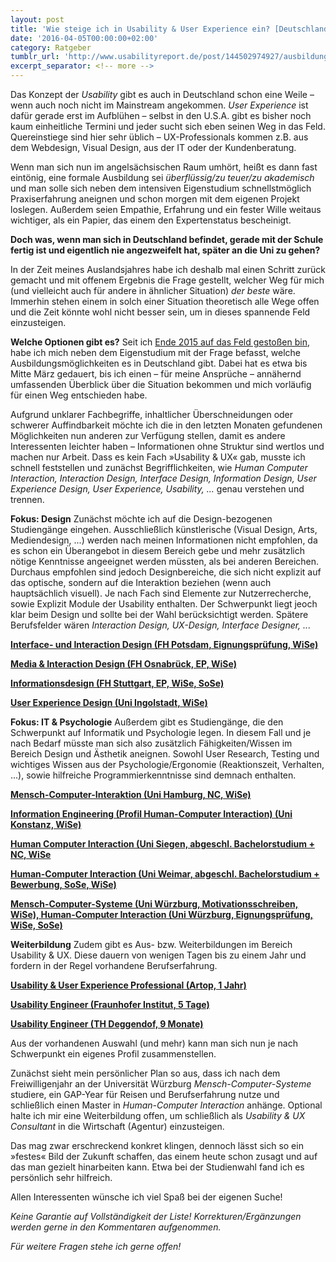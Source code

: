 ```yaml
---
layout: post
title: 'Wie steige ich in Usability & User Experience ein? [Deutschland]'
date: '2016-04-05T00:00:00+02:00'
category: Ratgeber
tumblr_url: 'http://www.usabilityreport.de/post/144502974927/ausbildung'
excerpt_separator: <!-- more -->
---
```


Das Konzept der _Usability_ gibt es auch in Deutschland schon eine Weile – wenn auch noch nicht im Mainstream angekommen. _User Experience_ ist dafür gerade erst im Aufblühen – selbst in den U.S.A. gibt es bisher noch kaum einheitliche Termini und jeder sucht sich eben seinen Weg in das Feld. Quereinstiege sind hier sehr üblich – UX-Professionals kommen z.B. aus dem Webdesign, Visual Design, aus der IT oder der Kundenberatung.

Wenn man sich nun im angelsächsischen Raum umhört, heißt es dann fast eintönig, eine formale Ausbildung sei _überflüssig/zu teuer/zu akademisch_ und man solle sich neben dem intensiven Eigenstudium schnellstmöglich Praxiserfahrung aneignen und schon morgen mit dem eigenen Projekt loslegen. Außerdem seien Empathie, Erfahrung und ein fester Wille weitaus wichtiger, als ein Papier, das einem den Expertenstatus bescheinigt.

**Doch was, wenn man sich in Deutschland befindet, gerade mit der Schule fertig ist und eigentlich nie angezweifelt hat, später an die Uni zu gehen?** <!-- more -->

In der Zeit meines Auslandsjahres habe ich deshalb mal einen Schritt zurück gemacht und mit offenem Ergebnis die Frage gestellt, welcher Weg für mich (und vielleicht auch für andere in ähnlicher Situation) _der beste_ wäre. Immerhin stehen einem in solch einer Situation theoretisch alle Wege offen und die Zeit könnte wohl nicht besser sein, um in dieses spannende Feld einzusteigen.

**Welche Optionen gibt es?** Seit ich [Ende 2015 auf das Feld gestoßen bin](http://www.usabilityreport.de/post/136262303917/elementaryos-cassidy-james-recently-met-up-with), habe ich mich neben dem Eigenstudium mit der Frage befasst, welche Ausbildungsmöglichkeiten es in Deutschland gibt. Dabei hat es etwa bis Mitte März gedauert, bis ich einen – für meine Ansprüche – annähernd umfassenden Überblick über die Situation bekommen und mich vorläufig für einen Weg entschieden habe.

Aufgrund unklarer Fachbegriffe, inhaltlicher Überschneidungen oder schwerer Auffindbarkeit möchte ich die in den letzten Monaten gefundenen Möglichkeiten nun anderen zur Verfügung stellen, damit es andere Interessenten leichter haben – Informationen ohne Struktur sind wertlos und machen nur Arbeit. Dass es kein Fach »Usability & UX« gab, musste ich schnell feststellen und zunächst Begrifflichkeiten, wie _Human Computer Interaction, Interaction Design, Interface Design, Information Design, User Experience Design, User Experience, Usability, ..._ genau verstehen und trennen.

**Fokus: Design** Zunächst möchte ich auf die Design-bezogenen Studiengänge eingehen. Ausschließlich künstlerische (Visual Design, Arts, Mediendesign, ...) werden nach meinen Informationen nicht empfohlen, da es schon ein Überangebot in diesem Bereich gebe und mehr zusätzlich nötige Kenntnisse angeeignet werden müssten, als bei anderen Bereichen. Durchaus empfohlen sind jedoch Designbereiche, die sich nicht explizit auf das optische, sondern auf die Interaktion beziehen (wenn auch hauptsächlich visuell). Je nach Fach sind Elemente zur Nutzerrecherche, sowie Explizit Module der Usability enthalten. Der Schwerpunkt liegt jeoch klar beim Design und sollte bei der Wahl berücksichtigt werden. Spätere Berufsfelder wären _Interaction Design, UX-Design, Interface Designer, ..._

[**Interface- und Interaction Design (FH Potsdam, Eignungsprüfung, WiSe)**](https://www.fh-potsdam.de/studieren/design/studiengaenge/interfacedesign/)

[**Media & Interaction Design (FH Osnabrück, EP, WiSe)**](https://www.hs-osnabrueck.de/index.php?id=417&L=0)

[**Informationsdesign (FH Stuttgart, EP, WiSe, SoSe)**](https://www.hdm-stuttgart.de/idb/bewerbung/)

[**User Experience Design (Uni Ingolstadt, WiSe)**](http://uxd.thi.de/)

**Fokus: IT & Psychologie** Außerdem gibt es Studiengänge, die den Schwerpunkt auf Informatik und Psychologie legen. In diesem Fall und je nach Bedarf müsste man sich also zusätzlich Fähigkeiten/Wissen im Bereich Design und Ästhetik aneignen. Sowohl User Research, Testing und wichtiges Wissen aus der Psychologie/Ergonomie (Reaktionszeit, Verhalten, ...), sowie hilfreiche Programmierkenntnisse sind demnach enthalten.

[**Mensch-Computer-Interaktion (Uni Hamburg, NC, WiSe)**](https://www.uni-hamburg.de/campuscenter/studienangebot/studiengang.html?1239878707)

[**Information Engineering (Profil Human-Computer Interaction) (Uni Konstanz, WiSe)**](https://www.studium.uni-konstanz.de/studienangebot/information-engineering-ba/)

[**Human Computer Interaction (Uni Siegen, abgeschl. Bachelorstudium + NC, WiSe**](http://hci-siegen.de/)

**[Human-Computer Interaction (Uni Weimar, abgeschl. Bachelorstudium + Bewerbung, SoSe, WiSe)](https://www.uni-weimar.de/de/medien/studium/medieninformatik-computer-science-and-media-hci/human-computer-interaction-msc/)**

[**Mensch-Computer-Systeme (Uni Würzburg, Motivationsschreiben, WiSe), Human-Computer Interaction (Uni Würzburg, Eignungsprüfung, WiSe, SoSe)**](http://www.uni-wuerzburg.de/?id=87783)

**Weiterbildung** Zudem gibt es Aus- bzw. Weiterbildungen im Bereich Usability & UX. Diese dauern von wenigen Tagen bis zu einem Jahr und fordern in der Regel vorhandene Berufserfahrung.

[**Usability & User Experience Professional (Artop, 1 Jahr)**](http://www.artop.de/ausbildung-zum-usability-ux-professional)

[**Usability Engineer (Fraunhofer Institut, 5 Tage)**](http://www.usability-ux.fit.fraunhofer.de/de/weiterbildung/usability-engineer.html)

[**Usability Engineer (TH Deggendof, 9 Monate)**](https://www.th-deg.de/de/weiterbildung/zertifikate/usability-engineer#nav)

Aus der vorhandenen Auswahl (und mehr) kann man sich nun je nach Schwerpunkt ein eigenes Profil zusammenstellen.

Zunächst sieht mein persönlicher Plan so aus, dass ich nach dem Freiwilligenjahr an der Universität Würzburg _Mensch-Computer-Systeme_ studiere, ein GAP-Year für Reisen und Berufserfahrung nutze und schließlich einen Master in _Human-Computer Interaction_ anhänge. Optional halte ich mir eine Weiterbildung offen, um schließlich als _Usability & UX Consultant_ in die Wirtschaft (Agentur) einzusteigen.

Das mag zwar erschreckend konkret klingen, dennoch lässt sich so ein »festes« Bild der Zukunft schaffen, das einem heute schon zusagt und auf das man gezielt hinarbeiten kann. Etwa bei der Studienwahl fand ich es persönlich sehr hilfreich.

Allen Interessenten wünsche ich viel Spaß bei der eigenen Suche!

_Keine Garantie auf Vollständigkeit der Liste! Korrekturen/Ergänzungen werden gerne in den Kommentaren aufgenommen._

_Für weitere Fragen stehe ich gerne offen!_
